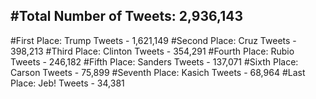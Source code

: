 #Total Number of Tweets: 2,936,143 
---
#First Place: Trump Tweets - 1,621,149
#Second Place: Cruz Tweets - 398,213
#Third Place: Clinton Tweets - 354,291
#Fourth Place: Rubio Tweets - 246,182
#Fifth Place: Sanders Tweets - 137,071
#Sixth Place: Carson Tweets - 75,899
#Seventh Place: Kasich Tweets - 68,964
#Last Place: Jeb! Tweets - 34,381
